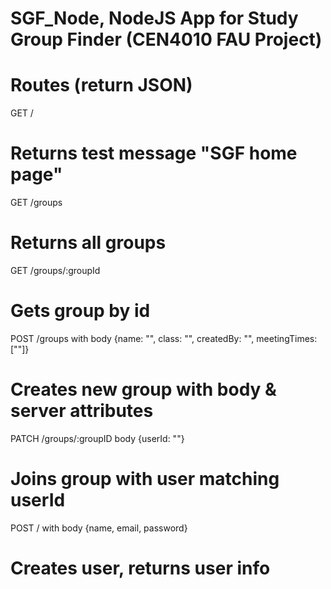 # SGF_Node, NodeJS App for Study Group Finder (CEN4010 FAU Project)

# Routes (return JSON)

GET /
# Returns test message "SGF home page"

GET /groups
# Returns all groups

GET /groups/:groupId
# Gets group by id

POST /groups with body {name: "", class: "", createdBy: "", meetingTimes: [""]}
# Creates new group with body & server attributes

PATCH /groups/:groupID body {userId: ""}
# Joins group with user matching userId

POST / with body {name, email, password}
# Creates user, returns user info

